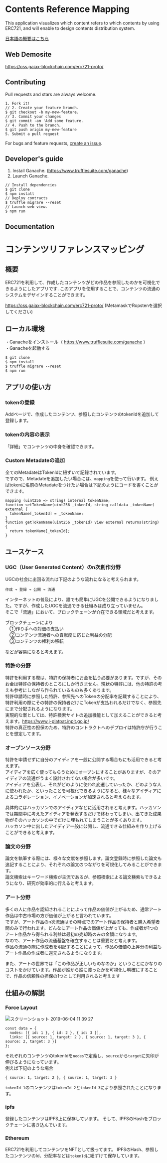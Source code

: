 # Contents Reference Mapping
This application visualizes which content refers to which contents by using ERC721, 
and will enable to design contents distribution system. 

[日本語の概要はこちら]()

## Web Demosite
https://oss.gaiax-blockchain.com/erc721-proto/


## Contributing
Pull requests and stars are always welcome.

```
1. Fork it!
// 2. Create your feature branch.
$ git checkout -b my-new-feature.
// 3. Commit your changes
$ git commit -am 'Add some feature.
// 4. Push to the branch.
$ git push origin my-new-feature
5. Submit a pull request 
```

For bugs and feature requests, [create an issue](https://github.com/gaiax/eth-checkin-proto/issues).

## Developer's guide

1. Install Ganache. (https://www.trufflesuite.com/ganache)
2. Launch Ganache. 

```
// Install dependencies
$ git clone 
$ npm install
// Deploy contracts
$ truffle migrare --reset
// Launch web view.
$ npm run
```

## Documentation


# コンテンツリファレンスマッピング

## 概要
ERC721を利用して、作成したコンテンツがどの作品を参照したのかを可視化できるようにしたアプリです.
このアプリを使用することで、コンテンツの流通のシステムをデザインすることができます。

https://oss.gaiax-blockchain.com/erc721-proto/
(MetamaskでRopstenを選択してください)

## ローカル環境

・Ganacheをインストール（ https://www.trufflesuite.com/ganache ）</br>
・Ganacheを起動する</br>

```
$ git clone 
$ npm install
$ truffle migrare --reset
$ npm run
```

## アプリの使い方

### tokenの登録

Addページで、作成したコンテンツ、参照したコンテンツのtokenIdを追加して登録します。

### tokenの内容の表示
「詳細」でコンテンツの中身を確認できます。

### Custom Metadateの追加
全てのMetadateはTokenIdに紐ずいて記録されています。</br>
ですので、Metadateを追加したい場合には、`mapping`を使って行います。
例えばtokenに名前のMetadateをつけたい場合は下記のようにコードを書くことができます。

```
mapping (uint256 => string) internal tokenName;
function setTokenName(uint256 _tokenId, string calldata _tokenName) external {
  tokenName[_tokenId] = _tokenName;
}
function getTokenName(uint256 _tokenId) view external returns(string) {
  return tokenName[_tokenId];
}
```

## ユースケース
### UGC（User Generated Content）のn次創作分野

UGCの社会に出回る流れは下記のような流れになると考えられます。
```
作成 → 登録 → 公開 → 流通
```
インターネットの普及により、誰でも簡単にUGCを公開できるようになりました。ですが、作成したUGCを流通できる仕組みは成り立っていません。</br>
そこで「流通」において、ブロックチェーンが介在できる領域だと考えます。</br>

ブロックチェーンにより</br>
　①作り手への対価の支払い</br>
　②コンテンツ流通者への貢献度に応じた利益の分配</br>
　③コンテンツの権利の移転</br>
 
などが容易になると考えます。

### 特許の分野

特許を利用する際は、特許の保持者にお金を払う必要があります。ですが、そのお金は特許の保持者のところにしか行きません。現状の特許には、他の特許の考えも参考にしながら作られているものも多くあります。</br>
特許申請時に参照した特許、参照先へのTokenの分配率を記載することにより、特許利用の際にその特許の保持者だけにTokenが支払われるだけでなく、参照先にまで分配されるようになります。</br>
実現的な案としては、特許検索サイトの追加機能として加えることができると考えます。https://www.j-platpat.inpit.go.jp/</br>
特許の真正性の担保のため、特許のコントラクトへのデプロイは特許庁が行うことを想定してます。</br>

### オープンソース分野

特許を申請せずに自分のアイディアを一般に公開する場合もにも活用できると考えます。</br>
アイディアを広く使ってもらうためにオープンにすることがありますが、そのアイディアの流通がうまく設計されてない場合が多いです。</br>
アイディアを公表し、それがどのように使われ変遷していったか、どのような人に使われたか、といったことを可視化できるようになると、様々なアイディアによるコラボレーション、イノベーションが加速されると考えられます。</br>

具体的にはハッカソンでのアイディアなどに活用されると考えます。ハッカソンでは期間中に考えたアイディアを発表するだけで終わってしまい、出てきた成果物がそのハッカソンの中でだけに埋もれてしまうことが多くあります。</br>
ハッカソン中に出したアイディア一般に公開し、流通できる仕組みを作り上げることができると考えます。</br>

### 論文の分野

論文を執筆する際には、様々な文献を参照します。論文登録時に参照した論文も追記することにより、それぞれの論文のつながりを可視化してみることができます。</br>
論文検索はキーワード検索が主流であるが、参照検索による論文検索もできるようになり、研究が効率的に行えると考えます。

### アート分野

多くの人に作品を認知されることによって作品の価値が上がるため、通常アート作品は中古市場の方が価値が上がると言われています。</br>
ですが、アート作品のn次流通はその時点でのアート作品の保持者と購入希望者間のみで行われます。どんなにアート作品の価値が上がっても、作成者が1つのアート作品から得られる利益は最初の売却時のみの金額になります。</br>
なので、アート作品の流通基盤を確立することは重要だと考えます。</br>
作品の流通の際に作成者を明記することによって、作品の価値の上昇分の利益もアート作品の作成者に還元されるようになります。</br>

また、アートの世界では「この作品が正しいものなのか」ということにかなりのコストをかけています。作品が誰から誰に渡ったかを可視化し明確にすることで、作品の信頼性の担保の1つとして利用されると考えます</br>

## 仕組みの解説
### Force Layout

![スクリーンショット 2019-06-04 11 39 27](https://user-images.githubusercontent.com/45360515/59407136-45d61600-8deb-11e9-9c33-21b7ac6d4a5a.png)

```
const data = {
  nodes: [{ id: 1 }, { id: 2 }, { id: 3 }],
  links: [{ source: 1, target: 2 }, { source: 1, target: 3 }, { source: 2, target: 3 }]
};
```

それぞれのコンテンツのtokenIdを`nodes`で定義し、`source`から`target`に矢印が伸びるようになっています。</br>
例えば下記のような場合

```
{ source: 1, target: 2 }, { source: 1, target: 3 }
```

`tokenId 1`のコンテンツは`tokenId 2`と`tokenId 3`により参照されたことになります。 

### ipfs
登録したコンテンツはIPFS上に保存しています。
そして、IPFSのHashをブロックチェーンに書き込んでいます。

### Ethereum

ERC721を利用してコンテンツをNFTとして扱ってます。
IPFSのHash、参照したコンテンツのId、分配率などは`tokenId`に紐ずけて保存しています。





